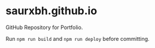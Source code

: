 # saurxbh.github.io
GitHub Repository for Portfolio.

Run `npm run build` and `npm run deploy` before committing.
